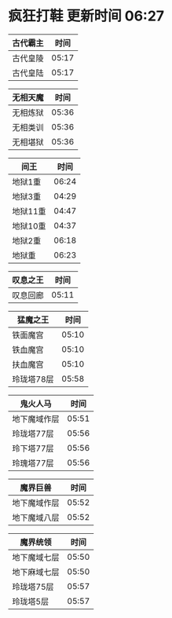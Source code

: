 # 疯狂打鞋 更新时间 06:27

| 古代霸主   | 时间    |
|--------|-------|
| 古代皇陵 | 05:17 |
| 古代皇陆 | 05:17 |

| 无相天魔   | 时间    |
|--------|-------|
| 无相炼狱 | 05:36 |
| 无相类训 | 05:36 |
| 无相堪狱 | 05:36 |

| 间王   | 时间    |
|--------|-------|
| 地狱1重 | 06:24 |
| 地狱3重 | 04:29 |
| 地狱11重 | 04:47 |
| 地狱10重 | 04:37 |
| 地狱2重 | 06:18 |
| 地狱重 | 06:23 |

| 叹息之王   | 时间    |
|--------|-------|
| 叹息回廊 | 05:11 |

| 猛魔之王   | 时间    |
|--------|-------|
| 铁面魔宫 | 05:10 |
| 铁血魔宫 | 05:10 |
| 扶血魔宫 | 05:10 |
| 玲珑塔78层 | 05:58 |

| 鬼火人马   | 时间    |
|--------|-------|
| 地下魔域作层 | 05:51 |
| 玲珑塔77层 | 05:56 |
| 玲下塔77层 | 05:56 |
| 玲瑰塔77层 | 05:56 |

| 魔界巨兽   | 时间    |
|--------|-------|
| 地下魔域作层 | 05:52 |
| 地下魔域八层 | 05:52 |

| 魔界统领   | 时间    |
|--------|-------|
| 地下魔域七层 | 05:50 |
| 地下麻域七层 | 05:50 |
| 玲珑塔75层 | 05:57 |
| 玲珑塔5层 | 05:57 |